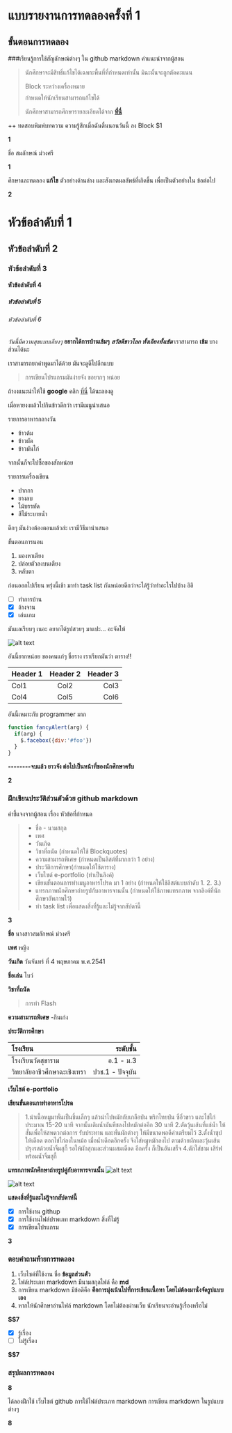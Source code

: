 # แบบรายงานการทดลองครั้งที่ 1

## ขั้นตอนการทดลอง

###เรียนรู้การใช้สัญลักษณ์ต่างๆ ใน github markdown
คำแนะนำจากผู้สอน
> นักศึกษาจะมีสิทธิ์แก้ไขได้เฉพาะพื้นที่ที่กำหนดเท่านั้น มิฉะนั้นจะถูกตัดคะแนน
> 
> Block ระหว่างเครื่องหมาย $$$$ กำหนดให้นักเรียนสามารถแก้ไขได้
> 
> นักศึกษาสามารถศึกษารายละเอียดได้จาก **[ที่นี่](https://ankworld.github.io/2017-10-3-How_to_Write_Github_Markdown.html)**

++ ทดสอบพิมพ์บทความ ความรู้สึกเมื่อฉันตื่นนอนวันนี้ ลง Block $1

**$$$$1**

ชื่อ สมลักษณ์ ม่วงศรี

**$$$$1**

ศึกษาและทดลอง **แก้ไข** ตัวอย่างด้านล่าง และสังเกตผลลัพธ์ที่เกิดขึ้น เพื่อเป็นตัวอย่างใน ข้อต่อไป

**$$$$2**

# หัวข้อลำดับที่ 1
## หัวข้อลำดับที่ 2
### หัวข้อลำดับที่ 3
#### หัวข้อลำดับที่ 4
##### หัวข้อลำดับที่ 5
###### หัวข้อลำดับที่ 6

_วันนี้มีความสุขแบบเอียงๆ_
**อยากได้การบ้านเข้มๆ**
**_สวัสดีชาวโลก ทั้งเอียงทั้งเข้ม_**
เราสามารถ **เข้ม** บางส่วนได้นะ

เราสามารถยกคำพูดมาได้ด้วย มันจะดูดีไปอีกแบบ
> การเขียนโปรแกรมมันง่ายจัง ขอยากๆ หน่อย

ถ้างงแนะนำให้ใช้ **google** คลิก [ที่นี่](https://www.google.co.th) ได้นะลองดู

เมื่อหายงงแล้วไปกินข้าวดีกว่า เรามีเมนูนำเสนอ

รายการอาหารกลางวัน
- ข้าวต้ม
- ข้าวผัด
- ข้าวมันไก่

จากนั้นก็จะไปซื้อของสักหน่อย

รายการเครื่องเขียน
* ปากกา
* ยางลบ
* ไม้บรรทัด
* สีไม้ระบายน้ำ

ดึกๆ มันง่วงต้องตอนแล้วล่ะ เรามีวิธีมานำเสนอ

ขั้นตอนการนอน
1. มองหาเตียง
2. ปล่อยตัวลงบนเตียง
3. หลับตา

ก่อนออกไปเรียน พรุ่งนี้เช้า มาทำ task list กันหน่อยดีกว่าจะได้รู้ว่าทำอะไรไปบ้าง อิอิ

- [ ] ทำการบ้าน
- [x] ล้างจาน
- [x] เล่นเกม

มันแลเรียบๆ เนอะ อยากได้รูปสวยๆ มาแปะ... อะจัดให้

![alt text](https://scontent.fbkk5-6.fna.fbcdn.net/v/t1.0-9/20155972_1222776067867584_8222141954943801824_n.jpg?oh=4ecb5096824d2af420a7d68bd1d16323&oe=5A7D4107)

อันนี้ยากหน่อย ของคนแก่ๆ ชื่อราง เราเรียกมันว่า ตาราง!!

| Header 1 | Header 2 | Header 3 |
|----------|:--------:|---------:|
|Col1      |   Col2   |   Col3   |
|Col4      |   Col5   |   Col6   |

อันนี้เหมาะกับ programmer มาก

```javascript
function fancyAlert(arg) {
  if(arg) {
    $.facebox({div:'#foo'})
  }
}
```

**--------จบแล้ว ยาวจัง ต่อไปเป็นหน้าที่ของนักศึกษาครับ**

**$$$$2**


### ฝึกเขียนประวัติส่วนตัวด้วย github markdown
คำชี้แจงจากผู้สอน เรื่อง หัวข้อที่กำหนด

> - ชื่อ - นามสกุล 
> - เพศ 
> - วันเกิด
> - วิชาที่ถนัด (กำหนดให้ใช้ Blockquotes)
> - ความสามารถพิเศษ (กำหนดเป็นลิสต์ที่มากกว่า 1 อย่าง)
> - ประวัติการศึกษา(กำหนดให้ใช้ตาราง)
> - เว็บไซต์ e-portfolio (ทำเป็นลิงค์)
> - เขียนขั้นตอนการทำเมนูอาหารโปรด มา 1 อย่าง (กำหนดให้ใช้ลิสต์แบบลำดับ 1. 2. 3.)
> - แทรกภาพนักศึกษาถ่ายรูปกับอาหารจานนั้น (กำหนดให้ใช้ภาพแทรกภาพ จากลิงค์ที่นักศึกษาอัพภาพไว้)
> - ทำ task list เพื่อแสดงสิ่งที่รู้และไม่รู้จากสัปดา์นี้

**$$$$3**

**ชื่อ** นางสาวสมลักษณ์  ม่วงศรี

**เพศ** หญิง

**วันเกิด** วันจันทร์ ที่ 4 พฤษภาคม พ.ศ.2541

**ชื่อเล่น** โบว์

**วิชาที่ถนัด**  
>การทำ Flash 

**ความสามารถพิเศษ**
-กินเก่ง

**ประวัติการศึกษา** 

|      โรงเรียน            | ระดับชั้น          |
|:---------------------  |--------------:  |
|โรงเรียนวัดสุขาราม          |  อ.1 - ม.3      | 
|วิทยาลัยอาชีวศึกษาฉะเชิงเทรา |  ปวช.1 - ปัจจุบัน  |

**เว็บไซต์ e-portfolio** 

**เขียนขั้นตอนกาทำอาหารโปรด** 
> 1.นำเนื้อหมูมาหั่นเป็นชิ้นเล็กๆ แล้วนำไปหมักกับเกลือป่น พริกไทยป่น ซีอิ๋วขาว และไข่ไก่ประมาณ 15-20 นาที จากนั้นเติมน้ำมันพืชลงไปหมักต่ออีก 30 นาที
> 2.ตัดวุ้นเส้นที่แช่น้ำ ให้สั่นเพื่อให้สพดวกต่อการ รับประทาน และหั่นผักต่างๆ ให้มีขนาดพอดีคำเตรียมไว้
> 3.ตั้งน้ำซุปให้เดือด ตอกไข่ไก่ลงในหม้อ เมื่อน้ำเดือดอีกครั้ง จึงใส่หมูหมักลงไป ตามด้วยผักและวุ้นเส้น ปรุงรสด้วยน้ำจิ้มสุกี้ รอให้ผักสุกและส่วนผสมเดือด อีกครั้ง ก็เป็นอันเสร็จ
> 4.ตักใส่ชาม เสิร์ฟพร้อมน้ำจิ้มสุกี้

**แทรกภาพนักศึกษาถ่ายรูปคู่กับอาหารจานนั้น** 
![alt text](https://img.kapook.com/u/2016/surauch/Health/suki2.jpg)

![alt text](https://scontent.fbkk10-1.fna.fbcdn.net/v/t1.0-9/21371216_1947454652208826_1929682061754009953_n.jpg?oh=a8d3548cdb64a0066054ff5f781e9762&oe=5B11A870)

**แสดงสิ่งที่รู้และไม่รู้จากสัปดาห์นี้** 
- [x] การใช้งาน githup
- [x] การใช้งานไฟล์ปรพเภท markdown
สิ่งที่ไม่รู้
- [x] การเขียนโปรแกรม

**$$$$3**

### ตอบคำถามท้ายการทดลอง

1. เว็บไซต์ที่ใช้งาน ชื่อ **ข้อมูลส่วนตัว**
2. ไฟล์ประเภท markdown มีนามสกุลไฟล์ คือ **md**
3. การเขียน markdown มีข้อดีคือ **คือการมุ่งเน้นไปที่การเขียนเนื้อหา โดยไม่ต้องมานั่งจัดรูปแบบเอง** 
4. หากให้นักศึกษาอ่านไฟล์ markdown โดยไม่ต้องผ่านเว็บ นักเรียนจะอ่านรู้เรื่องหรือไม่ 

**$$7** 

- [x] รู้เรื่อง  
- [ ] ไม่รู้เรื่อง

**$$7** 

### สรุปผลการทดลอง

**$$$$8**

ได้ลองฝึกใช้ เว็บไซต์ github การใช้ไฟล์ประเภท markdown การเขียน markdown ในรูปแบบต่างๆ

**$$$$8**
